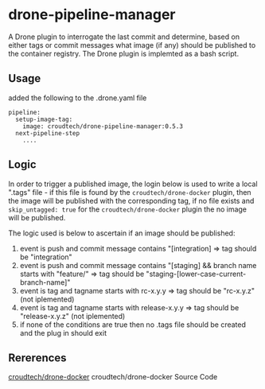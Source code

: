 # drone-pipeline-manager


A Drone plugin to interrogate the last commit and determine, based on either tags or commit messages what image (if any) should be published to the container registry. The Drone plugin is implemted as a bash script.

## Usage

added the following to the .drone.yaml file
```
pipeline:
  setup-image-tag:
    image: croudtech/drone-pipeline-manager:0.5.3
  next-pipeline-step
    ....
```

## Logic

In order to trigger a published image, the login below is used to write a local ".tags" file - if this file is found by the `croudtech/drone-docker` plugin, then the image will be published with the corresponding tag, if no file exists and `skip_untagged: true` for the `croudtech/drone-docker` plugin the no image will be published.

The logic used is below to ascertain if an image should be published:

1. event is push and commit message contains "[integration] => tag should be "integration"
1. event is push and commit message contains "[staging] && branch name starts with "feature/" => tag should be "staging-[lower-case-current-branch-name]"
1. event is tag and tagname  starts with rc-x.y.y => tag should be "rc-x.y.z" (not iplemented)
1. event is tag and tagname  starts with release-x.y.y => tag should be "release-x.y.z" (not iplemented)
1. if none of the conditions are true then no .tags file should be created and the plug in should exit

## Rererences
[croudtech/drone-docker](https://github.com/CroudSupport/drone-pipeline-manager) croudtech/drone-docker Source Code